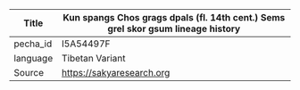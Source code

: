 |Title | Kun spangs Chos grags dpals (fl. 14th cent.) Sems grel skor gsum lineage history 
| --- | --- 
|pecha_id | I5A54497F
|language | Tibetan Variant
|Source | https://sakyaresearch.org